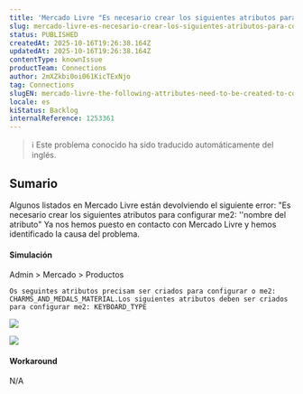 ```yaml
---
title: 'Mercado Livre "Es necesario crear los siguientes atributos para configurar me2: nombre del atributo".'
slug: mercado-livre-es-necesario-crear-los-siguientes-atributos-para-configurar-me2-nombre-del-atributo
status: PUBLISHED
createdAt: 2025-10-16T19:26:38.164Z
updatedAt: 2025-10-16T19:26:38.164Z
contentType: knownIssue
productTeam: Connections
author: 2mXZkbi0oi061KicTExNjo
tag: Connections
slugEN: mercado-livre-the-following-attributes-need-to-be-created-to-configure-me2-attribute-name
locale: es
kiStatus: Backlog
internalReference: 1253361
---
```


>ℹ️ Este problema conocido ha sido traducido automáticamente del inglés.

## Sumario


Algunos listados en Mercado Livre están devolviendo el siguiente error: "Es necesario crear los siguientes atributos para configurar me2: ''nombre del atributo"
Ya nos hemos puesto en contacto con Mercado Livre y hemos identificado la causa del problema.


#### Simulación



Admin > Mercado > Productos

    Os seguintes atributos precisam ser criados para configurar o me2: CHARMS_AND_MEDALS_MATERIAL.Los siguientes atributos deben ser criados para configurar me2: KEYBOARD_TYPE


 ![](https://vtexhelp.zendesk.com/attachments/token/3E9OM6bkGAbmCH6mX5U9f0SOm/?name=image.png)

 ![](https://vtexhelp.zendesk.com/attachments/token/n6Jmp5fJYCGf5Dfr1H6cAamNF/?name=image.png)


#### Workaround


N/A



